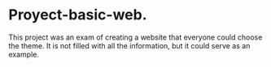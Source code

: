 # Proyect-basic-web.
This project was an exam of creating a website that everyone could choose the theme. It is not filled with all the information, but it could serve as an example.
